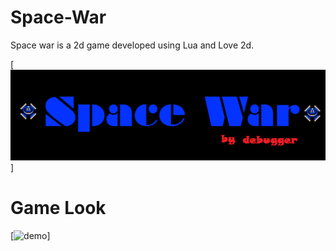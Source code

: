 # Space-War
Space war is a 2d game developed using Lua and Love 2d.

[![DemoGame](https://github.com/bhattsameer/Space-War/blob/master/demo-game.png)]

# Game Look 
[![demo](https://github.com/bhattsameer/Space-War/blob/master/graphics/1.png)]
